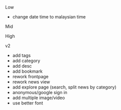 Low
- change date time to malaysian time
<!-- - add reauthenthicate method for change email & password -->

Mid

High

v2
- add tags 
- add category 
- add desc
- add bookmark
- rework frontpage
- rework news view
- add explore page (search, split news by category)
- anonymous/google sign in
- add multiple image/video
- use better font